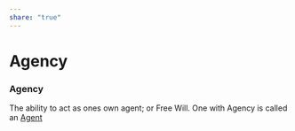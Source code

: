 ```yaml
---  
share: "true"  
---  
```

# Agency  
### Agency  
The ability to act as ones own agent; or Free Will. One with Agency is called an [Agent](./Agent.md)